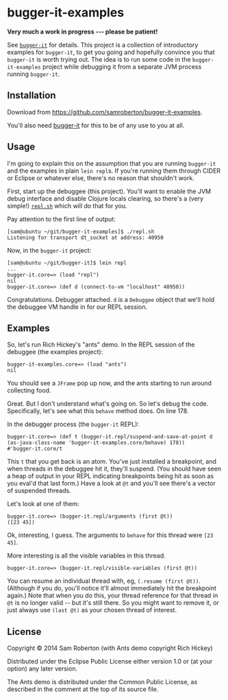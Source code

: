 # bugger-it-examples

**Very much a work in progress --- please be patient!**

See [`bugger-it`](https://githug.com/samroberton/bugger-it) for details. This
project is a collection of introductory examples for `bugger-it`, to get you
going and hopefully convince you that `bugger-it` is worth trying out. The idea
is to run some code in the `bugger-it-examples` project while debugging it from
a separate JVM process running `bugger-it`.

## Installation

Download from https://github.com/samroberton/bugger-it-examples.

You'll also need [bugger-it](https://githug.com/samroberton/bugger-it) for this
to be of any use to you at all.

## Usage

I'm going to explain this on the assumption that you are running `bugger-it` and
the examples in plain `lein repl`s. If you're running them through CIDER or
Eclipse or whatever else, there's no reason that shouldn't work.

First, start up the debuggee (this project). You'll want to enable the JVM debug
interface and disable Clojure locals clearing, so there's a (very simple!)
[`repl.sh`](https://github.com/samroberton/bugger-it-examples/blob/master/repl.sh)
which will do that for you.

Pay attention to the first line of output:
```
[sam@ubuntu ~/git/bugger-it-examples]$ ./repl.sh
Listening for transport dt_socket at address: 40950
```

Now, in the `bugger-it` project:
```
[sam@ubuntu ~/git/bugger-it]$ lein repl
...
bugger-it.core=> (load "repl")
nil
bugger-it.core=> (def d (connect-to-vm "localhost" 40950))
```

Congratulations. Debugger attached. `d` is a `Debuggee` object that we'll hold
the debuggee VM handle in for our REPL session.

## Examples

So, let's run Rich Hickey's "ants" demo. In the REPL session of the debuggee
(the examples project):
```
bugger-it-examples.core=> (load "ants")
nil
```

You should see a `JFrame` pop up now, and the ants starting to run around
collecting food.

Great. But I don't understand what's going on. So let's debug the code.
Specifically, let's see what this `behave` method does. On line 178.

In the debugger process (the `bugger-it` REPL):
```
bugger-it.core=> (def t (bugger-it.repl/suspend-and-save-at-point d (as-java-class-name 'bugger-it-examples.core/behave) 178))
#'bugger-it.core/t
```
This `t` that you get back is an atom. You've just installed a breakpoint, and
when threads in the debuggee hit it, they'll suspend. (You should have seen a
heap of output in your REPL indicating breakpoints being hit as soon as you
eval'd that last form.) Have a look at `@t` and you'll see there's a vector of
suspended threads.

Let's look at one of them:
```
bugger-it.core=> (bugger-it.repl/arguments (first @t))
([23 45])
```

Ok, interesting, I guess. The arguments to `behave` for this thread were `[23 45]`.

More interesting is all the visible variables in this thread.

```
bugger-it.core=> (bugger-it.repl/visible-variables (first @t))
```

You can resume an individual thread with, eg, `(.resume (first @t))`. (Although
if you do, you'll notice it'll almost immediately hit the breakpoint again.)
Note that when you do this, your thread reference for that thread in `@t` is no
longer valid -- but it's still there. So you might want to remove it, or just
always use `(last @t)` as your chosen thread of interest.


## License

Copyright © 2014 Sam Roberton (with Ants demo copyright Rich Hickey)

Distributed under the Eclipse Public License either version 1.0 or (at
your option) any later version.

The Ants demo is distributed under the Common Public License, as described in
the comment at the top of its source file.
